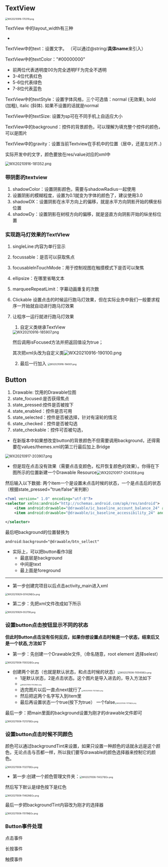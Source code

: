 ## TextView

<img src="https://i.loli.net/2021/09/16/pmUFZcHVqeTLSoJ.png" alt="WX20210916-170319.png" style="zoom:50%;" />

TextView 中的layout_width有三种

* 

TextView中的text：设置文字。 （可以通过@string/**具体name**来引入）

TextView中的textColor："#00000000"

* 前两位代表透明度00为完全透明FF为完全不透明
* 3-4位代表红色
* 5-6位代表绿色
* 7-8位代表蓝色

TextView中的textStyle：设置字体风格，三个可选值：normal (无效果), bold (加粗), italic (斜体). 如果不设置的话就是normal

TextView中的textSize: 设置为sp可在不同手机上自适应大小 

TextView中的background：控件的背景颜色，可以理解为填充整个控件的颜色，可以是图片

TextView中的gravity：设置当前Textview在手机中的位置（居中，还是左对齐..)



实际开发中的文字，颜色要放在res/value对应的xml中

<img src="https://i.loli.net/2021/09/16/Aa1hQrwq4UKtz3l.png" alt="WX20210916-181352.png" style="zoom:80%;" />

### 带阴影的textview

1. shadowColor：设置阴影颜色，需要与shadowRadius一起使用
2. 设置阴影的模糊程度，设置为0.1就变为字体的颜色了，建议使用3.0
3. shadowDX：设置阴影在水平方向上的偏移，就是水平方向阴影开始的横坐标位置
4. shadowDy：设置阴影在树枝方向的偏移，就是竖直方向阴影开始的纵坐标位置

### 实现跑马灯效果的TextVIew

1. singleLine:内容为单行显示

2. focussable：是否可以获取焦点

3. focusablelnTouchMode：用于控制视图在触摸模式下是否可以聚焦

4. ellipsize：在哪里省略文本

5. marqueeRepeatLimit：字幕动画重复的次数

6. Clickable 设置点击的时候运行跑马灯效果，但在实际业务中我们一般要求程序一开始就自动进行跑马灯效果 

7. 让程序一运行就进行跑马灯效果

   1. 自定义类继承TextView

   <img src="https://i.loli.net/2021/09/16/ovmAkVZNgcbxdCF.png" alt="WX20210916-185907.png" style="zoom:80%;" />

   然后调用isFocused方法并把返回值设为true；

   其次把xml头改为自定义类![WX20210916-190100.png](https://i.loli.net/2021/09/16/o9ycNmArjz7f6h3.png)

   2. 最后一行加入<requestFocus/> <img src="https://i.loli.net/2021/09/16/mrtRfPvJ15hnOwy.png" alt="WX20210916-194931.png" style="zoom:50%;" />

## Button

1. Drawable: 饮用的Drawable位图
2. state_focused:是否获得焦点
3. state_pressed:控件是否被按下
4. state_enabled：控件是否可用
5. state_selected：控件是否被选择，针对有滚轮的情况
6. state_checked：控件是否被勾选
7. state_checkable：控件可否被勾选，

* 在新版本中如果想改变button的背景颜色不但需要调用background，还得需要在values/themes.xml的第三行最后加上.Bridge

<img src="https://i.loli.net/2021/09/17/5nrWdSNs9ox7Riv.png" alt="WX20210917-203907.png" style="zoom:80%;" />

* 但是现在点击没有效果（需要点击变颜色，松开恢复颜色的效果）。你得在下图所示的位置新建一个Drawable Resource<img src="https://i.loli.net/2021/09/17/UYD92JxuMOcXH5e.png" alt="WX20210917-204358.png" style="zoom:80%;" />

然后输入以下数据: 两个item一个是设置未点击时候的状态，一个是点击后的状态（根据state_pressed="true/false"来判断）

```xml
<?xml version=" 1.0" encoding="utf-8"?>
<selector xmlns:android="http://schemas.android.com/apk/res/android">
    <item android:drawable="@drawable/ic_baseline_account_balance_24" android:state_pressed="true"/>
    <item android:drawable="@drawable/ic_baseline_accessibility_24" android:state_pressed="false"/>

</selector>
```

最后吧background的位置替换为

```xml
android:background="@drawable/btn_sellect"
```

* 实际上，可以把button看作3层
  * 最底层是background
  * 中间是text
  * 最上面是foreground

-----

* 第一步创建完项目以后点击activity_main进入xml

<img src="https://i.loli.net/2021/09/29/RZpthq54sN9FlrL.png" alt="WX20210929-001429@2x.png" style="zoom:50%;" />

* 第二步：先把xml文件改成如下所示

<img src="https://i.loli.net/2021/09/29/EMmOCZFnwA3cKxT.png" alt="WX20210929-002706.png" style="zoom:50%;" />



### 设置button点击按钮显示不同的状态

**但此时Button点击没有任何反应，如果你想设置点击时候是一个状态，结束后又是一个状态,方法如下**

* 第一步：先创建一个Drawable文件,（命名随意，root element 选择selest）

<img src="https://i.loli.net/2021/10/06/IqB9s2aOwUiHdep.png" alt="WX20211006-110032@2x.png" style="zoom:50%;" />

* 创建两个状态（也就是默认状态，和点击时候的状态）<img src="https://i.loli.net/2021/10/06/qbojJhvGSV6zaXW.png" alt="WX20211006-110540@2x.png" style="zoom:50%;" />
  * 1是默认状态，2是点击状态。这个图片是导入进去的，导入方法如下
  * <img src="https://i.loli.net/2021/10/06/l2OcMDXIsTftCE5.png" alt="WX20211006-111021@2x.png" style="zoom:33%;" />
  * 选完图片以后一直点next就行了<img src="https://i.loli.net/2021/10/06/lyAavIibYQKh6mX.png" alt="WX20211006-111213@2x.png" style="zoom:33%;" />
  * 然后把这两个名字写入到item里
  * 最后再设置状态一个true(按下为true） 一个false<img src="https://i.loli.net/2021/10/06/vcP2HZJmk6MLYWj.png" alt="WX20211006-111719@2x.png" style="zoom:33%;" />



最后一步：把main里面的background设置为刚才的drawable文件即可

<img src="https://i.loli.net/2021/10/06/E9kNq8aojdv7IXi.png" alt="WX20211006-112137@2x.png" style="zoom:50%;" />

### 设置button点击时候不同颜色

颜色可以通过backgroundTint来设置，如果只设置一种颜色的话就永远是这个颜色，无论点击与否都一样，所以我们要写drawable的颜色选择器来控制它的颜色。

<img src="https://i.loli.net/2021/10/06/BOcWApq16JoXZbi.png" alt="WX20211006-113217@2x.png" style="zoom:50%;" />

* 第一步:创建一个颜色管理文件夹：<img src="https://i.loli.net/2021/10/06/BaKTlLdSzo2DRn7.png" alt="WX20211006-114327@2x.png" style="zoom:50%;" />

然后写下默认是绿色按下是红色

<img src="https://i.loli.net/2021/10/06/1oZOHdQXqTGkm36.png" alt="WX20211006-114628@2x.png" style="zoom:50%;" />

最后一步把backgroundTint内容改为刚才的选择器

<img src="https://i.loli.net/2021/10/06/h7MW6fosvrej2mU.png" alt="WX20211006-115119@2x.png" style="zoom:50%;" />

### Button事件处理

点击事件

长按事件

触摸事件



















